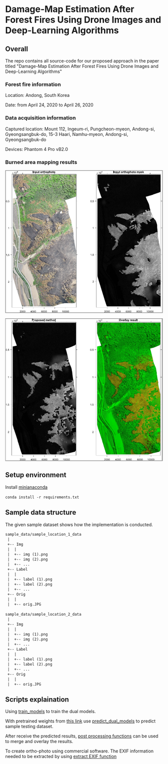# Damage-Map Estimation After Forest Fires Using Drone Images and Deep-Learning Algorithms

## Overall
The repo contains all source-code for our proposed approach in the paper titled "Damage-Map Estimation After Forest Fires Using Drone Images and Deep-Learning Algorithms"
### Forest fire information
Location: Andong, South Korea 

Date: from April 24, 2020 to April 26, 2020
### Data acquisition information
Captured location: Mount 112, Ingeum-ri, Pungcheon-myeon, Andong-si, Gyeongsangbuk-do, 15-3 Haari, Namhu-myeon, Andong-si, Gyeongsangbuk-do

Devices: Phantom 4 Pro vB2.0

### Burned area mapping results
![](figure/map_1.PNG)

![](figure/map_2.PNG)

## Setup environment

Install [minianaconda](https://docs.conda.io/en/latest/miniconda.html)

`conda install -r requirements.txt`

## Sample data structure 
The given sample dataset shows how the implementation is conducted.
```
sample_data/sample_location_1_data
 |
 +-- Img
 |  |
 |  +-- img (1).png
 |  +-- img (2).png
 |  +-- ...
 +-- Label
 |  |
 |  +-- label (1).png
 |  +-- label (2).png
 |  +-- ...
 +-- Orig
 |  |
 |  +-- orig.JPG

sample_data/sample_location_2_data
 |
 +-- Img
 |  |
 |  +-- img (1).png
 |  +-- img (2).png
 |  +-- ...
 +-- Label
 |  |
 |  +-- label (1).png
 |  +-- label (2).png
 |  +-- ...
 +-- Orig
 |  |
 |  +-- orig.JPG
```

## Scripts explaination
Using [train_models](train_models.ipynb) to train the dual models.

With pretrained weights from [this link](https://drive.google.com/drive/folders/1SAv41CwAtO8iWP3WWP2_t4xNfaHiuOFr?usp=sharing)
use [predict_dual_models](predict_dual_models.ipynb) to predict sample testing dataset.

After receive the predicted results, [post processing functions](post_processing_functions.mlx) can be used to merge and overlay the results.

To create ortho-photo using commercial software. The EXIF information needed to be extracted by using [extract EXIF function](extract_EXIF.ipynb)
